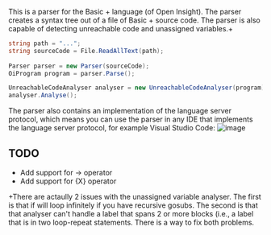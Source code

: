 This is a parser for the Basic + language (of Open Insight). The parser creates a syntax tree out of a file of Basic + source code. The parser is also capable of detecting unreachable code and unassigned variables.+


``` csharp
string path = "...";
string sourceCode = File.ReadAllText(path);
     
Parser parser = new Parser(sourceCode);
OiProgram program = parser.Parse();

UnreachableCodeAnalyser analyser = new UnreachableCodeAnalyser(program);
analyser.Analyse();
```
The parser also contains an implementation of the language server protocol, which means you can use the parser in any IDE that implements the language server protocol, for example Visual Studio Code:
![image](https://user-images.githubusercontent.com/87922814/170830212-fc152117-a2ac-44e5-b1ec-db8c385c0346.png)


TODO
------
* Add support for -> operator
* Add support for {X} operator



+There are actaully 2 issues with the unassigned variable analyser. The first is that if will loop infinitely if you have recursive gosubs. The second is that that analyser can't handle a label that spans 2 or more blocks (i.e., a label that is in two loop-repeat statements. There is a way to fix both problems.
